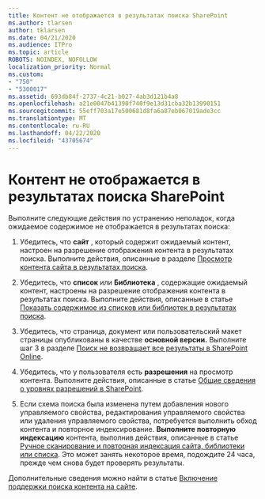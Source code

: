 ```yaml
---
title: Контент не отображается в результатах поиска SharePoint
ms.author: tlarsen
author: tklarsen
ms.date: 04/21/2020
ms.audience: ITPro
ms.topic: article
ROBOTS: NOINDEX, NOFOLLOW
localization_priority: Normal
ms.custom:
- "750"
- "5300017"
ms.assetid: 693db84f-2737-4c21-b027-4ab3d121b4a8
ms.openlocfilehash: a21e0047b41390f740f9e13d31cba32b13990151
ms.sourcegitcommit: 55eff703a17e500681d8fa6a87eb067019ade3cc
ms.translationtype: MT
ms.contentlocale: ru-RU
ms.lasthandoff: 04/22/2020
ms.locfileid: "43705674"
---
```

# <a name="content-doesnt-appear-in-sharepoint-search-results"></a>Контент не отображается в результатах поиска SharePoint

Выполните следующие действия по устранению неполадок, когда ожидаемое содержимое не отображается в результатах поиска:
  
1. Убедитесь, что **сайт** , который содержит ожидаемый контент, настроен на разрешение отображения контента в результатах поиска. Выполните действия, описанные в разделе [Просмотр контента сайта в результатах поиска](https://docs.microsoft.com/sharepoint/make-site-content-searchable#show-content-on-a-site-in-search-results).

2. Убедитесь, что **список** или **Библиотека** , содержащие ожидаемый контент, настроены на разрешение отображения контента в результатах поиска. Выполните действия, описанные в статье [Показать содержимое из списков или библиотек в результатах поиска](https://docs.microsoft.com/sharepoint/make-site-content-searchable#show-content-from-lists-or-libraries-in-search-results).

3. Убедитесь, что страница, документ или пользовательский макет страницы опубликованы в качестве **основной версии.** Выполните шаг 3 в разделе [Поиск не возвращает все результаты в SharePoint Online](https://go.microsoft.com/fwlink/?linkid=874525).

4. Убедитесь, что у пользователя есть **разрешения** на просмотр контента. Выполните действия, описанные в статье [Общие сведения о уровнях разрешений в SharePoint](https://docs.microsoft.com/sharepoint/understanding-permission-levels).
    
5. Если схема поиска была изменена путем добавления нового управляемого свойства, редактирования управляемого свойства или удаления управляемого свойства, потребуется выполнить обход контента и повторное индексирование. **Выполните повторную индексацию** контента, выполнив действия, описанные в статье [Ручное сканирование и повторная индексация сайта, библиотеки или списка](https://docs.microsoft.com/sharepoint/crawl-site-content). Это может занять некоторое время, подождите 24 часа, прежде чем снова будет проверять результаты.

Дополнительные сведения можно найти в статье [Включение поддержки поиска контента на сайте](https://docs.microsoft.com/sharepoint/make-site-content-searchable). 
  
